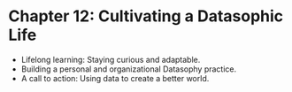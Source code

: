 # Chapter 12: Cultivating a Datasophic Life

- Lifelong learning: Staying curious and adaptable.
- Building a personal and organizational Datasophy practice.
- A call to action: Using data to create a better world.
